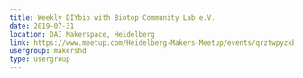 ```yaml
---
title: Weekly DIYbio with Biotop Community Lab e.V.
date: 2019-07-31
location: DAI Makerspace, Heidelberg
link: https://www.meetup.com/Heidelberg-Makers-Meetup/events/qrztwpyzkbpc/
usergroup: makershd
type: usergroup
---
```

